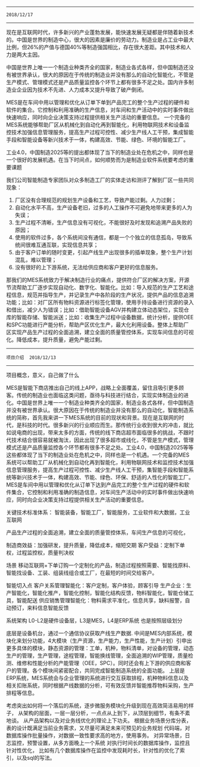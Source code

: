 
**************************************
	2018/12/17
**************************************


现在是互联网时代，许多新兴的产业蓬勃发展，能快速发展无疑都是伴随着新技术的。中国是世界的制造中心，很大的因素是廉价的劳动力。制造业是占工业中最大比例，但26%的产值与德国40%等制造强国相比，存在很大差距。其中技术和人力是两大主因。

中国是世界上唯一一个制造业种类齐全的国家，制造业各式各样，但中国制造还没有被世界承认，很大的原因在于传统的制造业并没有那么的自动化智能化，不管是生产模式、管理模式还是产品质量监控各个环节上都有很多不足之处。国内许多制造业企业因为技术不先进、人力成本又提升导致了破产倒闭。

MES是在车间中用以管理和优化从订单下单到产品完工的整个生产过程的硬件和软件的集合。它控制和利用准确的生产信息，对车间和生产活动中的实时事件做出快速响应，同时向企业决策支持过程提供相关生产活动的重要信息。
一个完备的MES系统能够帮助厂区从机械化到自动化再到智能化，利用物联网技术和设备监控技术加强信息管理服务，提高生产过程可控性、减少生产线人工干预，集成智能手段和智能设备等新兴技术于一体，构建高效、节能、绿色、环境的智能工厂。

工业4.0，中国制造2025等的提出都体现了当下的制造业处在危机之中，同样也是一个很好的发展机遇。在当下时间点，如何顺势而为是制造业软件系统要考虑的重要课题

我们公司智能制造专家团队对众多制造工厂的实体走访和测评了解到厂区一些共同现象：
1. 厂区没有合理规范的规划生产设备和工艺，导致产能过剩。人力过剩；
2. 自动化水平不高，生产设备老旧，过多的人工操作不可避免地带来更多的人为失误；
3. 生产过程不清晰，生产信息没有可视化，不能很好及时发现和追溯产品失败的原因；
4. 使用的软件过多，各个系统间没有通信，都是一个个独立的信息孤岛，导致系统间很难互通互联，实现信息共享；
5. 由于客户订单的随时变更，引起产线生产出现很多的插单现象，整个生产计划混乱，难以管理；
6. 没有很好的上下游系统，无法给供应商和客户更好的信息服务。

那我们的MES系统致力于解决制造行业的痛点，提供符合厂区的解决方案，开源节流帮助工厂逐步实现自动化、数字化、智能化。比如：导入规范的生产工艺和途程信息，规范并指导生产，并记录生产中各阶段的生产状况，提供产品的信息追溯功能；比如：对厂区所有物料资源进行标签化管理，使用手持设备进行资源的录入和借出，减少人为错误；比如：借助智能设备AGV并构建立体动态架位，实现仓库的智能存储、智能派送；比如：收集生产过程中设备数据，统计分析，提供OEE和SPC功能进行产能分析，帮助产区优化生产，最大化利用设备。整体上帮助厂区实现产品生产过程的全面追溯，建立全面的质量管控体系，实现车间信息的可视化。降低成本，提升质量，避免产能过剩。






**********************************
	项目介绍  2018/12/13
************************************
项目概念，意义，自己做了什么

MES是智能下商店推出自己的线上APP，战略上全面覆盖，留住且吸引更多顾客。传统的制造业也面临这类问题，亟待与科技进行结合，实现实体制造业的进化。中国是世界上唯一一个制造业种类齐全的国家，制造业各式各样，但中国制造并没有被世界承认。很大原因在于传统的制造业并没有那么的自动化，智能制造系统的简称，首先我来讲一下MES系统的目前的现状和背景。现在是互联网的时代，是科技的时代。很多新兴的行业顺应而生。那传统行业收到很大的冲击，就比如说电商的出现，带来太多的方面，传统的线下商店超市面临很多的挑战，不跟时代技术结合很容易就被淘汰，因此出现了很多超市或线化，不管是生产模式，管理模式还是产品质量监控各个环节都有很多不足之处。工业4.0，中国制造2025等等这些都体现了当下的制造业处在危机之中，同样也是一个机遇。一个完备的MES系统可以帮助工厂从机械化到自动化再到智能化，利用物联网技术和监控技术加强信息管理服务，提高生产过程可控性、减少生产线人工干预，集智能手段和智能系统等新兴技术于一体，构建高效、节能、绿色、环保、舒适的人性化的智能工厂。MES是车间中用以管理和优化从订单下达到产品完工的整个生产过程的硬件和软件集合，它控制和利用准确的制造信息，对车间生产活动中的实时事件做出快速响应，同时向企业决策支持过程提供相关生产活动的重要信息。

关键技术标准体系：
智能装备，智能工厂，智能服务，工业软件和大数据，工业互联网

产品生产过程的全面追溯，建立全面的质量管控体系，车间生产信息的可视化，

制造商效益：加强研发，提升质量，降低成本，缩短交期
客户受益：定制下单权，过程监控权，质量判决权


场景
	移动互联网+下单订购一个定制化的产品，制造过程按照需要、智能找原料、智能找设备、工装、组装线组合或工厂，在最短的时间交给客户。
	
	
智能切入点
	客户关系管理智能化：客户定制，客户体验，顾客引导
	生产企业：生产智能化，智能化推产，智能化控制，智能化结构反馈，物料智能化，智能仓储工具，智能配送
	供应销售管理智能化：物料需求平准化，信息共享，缺料报警，自动预订，来料信息智能反馈


系统架构 
	L0-L2是硬件设备层，L3是MES，L4是ERP系统
也是按照层级划分
	
底层是设备机台，通过一个通信协议获取产线生产数据.
中间是MES内部系统，模块化来划分功能，4大模块（生产资源，生产能力，生产性能，生产计划）引申出更多具体的模块，静态资源的管理：工单，机种，物料清单，对设备的管理，动态生产的管理，生产管理，途程管理，智能换线管理，全面追溯的WIP管理，质量检测、维修和性能分析的产能管理（OEE，SPC）。同时还会有上下游的供应商和客户的管理。各个模块间紧密配合，共同完成智能制造系统的全面功能。
上层是ERP系统，MES系统会与企业管理的系统进行交互获取排程，机种物料信息以及相关扣账系统，同时根据产线数据的分析，可有效反馈并智能推荐物料采购，生产排程等信息。
		

考虑突出如何将一个落后的系统，逐步微服务模块化升级到现在高效简洁易用的样子，
从架构的层面，一层一层分析，一点点从上到下，从顶层到细节，有条不紊地谈。
从产品架构以及对业务线优化的理论上下功夫。
根据业务场景分库分表，表的设计既满足当前业务需求，又尽量可满足未来可预见的业务规划
代码端，对数据库操作批量操作，对数据一致性要求高的地方，使用事务。
对异常场景，日志监控，预警设置，从多方面晚上一个系统
对执行时间长的数据库操作，监控且针对性优化，
比如有几个数据库操作在监控中发现耗时长，针对性的优化了索引，以及sql的写法。





